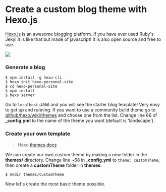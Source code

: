 # Create a custom blog theme with Hexo.js

[Hexo.js](https://hexo.io/) is an awesome blogging platform. If you have ever used Ruby's Jekyl it is like that but made of javascript! It is also open source and free to use.

![](http://gabijack.com/wp-content/uploads/2013/07/Javascript-AllTheThings.jpg)


### Generate a blog

```
$ npm install -g hexo-cli
$ hexo init hexo-personal-site
$ cd hexo-personal-site
$ npm install
$ hexo server
```

Go to `localhost:4000` and you will see the starter blog template! Very easy to get up and running. If you want to use a community build theme go to [github/hexo/wiki/themes](https://github.com/hexojs/hexo/wiki/Themes) and choose one from the list. Change line 66 of **_config.yml** to the name of the theme you want (default is 'landscape').

### Create your own template

> Hexo [themes docs](https://hexo.io/docs/themes.html)

We can create our own custom theme by making a new folder in the **themes/** directory. Change line ~68 in **_config.yml** to `theme: customTheme`, then create a **customTheme** folder in **themes**.

```
$ mkdir themes/customTheme
```

Now let's create the most basic theme possible.